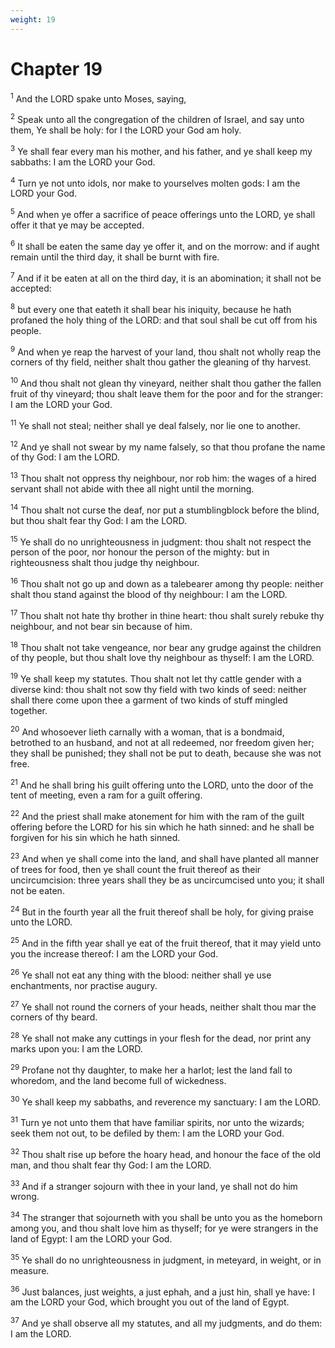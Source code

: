```yaml
---
weight: 19
---
```


# Chapter 19

<sup>1</sup> And the LORD spake unto Moses, saying, 

<sup>2</sup> Speak unto all the congregation of the children of Israel, and say unto them, Ye shall be holy: for I the LORD your God am holy. 

<sup>3</sup> Ye shall fear every man his mother, and his father, and ye shall keep my sabbaths: I am the LORD your God. 

<sup>4</sup> Turn ye not unto idols, nor make to yourselves molten gods: I am the LORD your God. 

<sup>5</sup> And when ye offer a sacrifice of peace offerings unto the LORD, ye shall offer it that ye may be accepted. 

<sup>6</sup> It shall be eaten the same day ye offer it, and on the morrow: and if aught remain until the third day, it shall be burnt with fire. 

<sup>7</sup> And if it be eaten at all on the third day, it is an abomination; it shall not be accepted: 

<sup>8</sup> but every one that eateth it shall bear his iniquity, because he hath profaned the holy thing of the LORD: and that soul shall be cut off from his people. 

<sup>9</sup> And when ye reap the harvest of your land, thou shalt not wholly reap the corners of thy field, neither shalt thou gather the gleaning of thy harvest. 

<sup>10</sup> And thou shalt not glean thy vineyard, neither shalt thou gather the fallen fruit of thy vineyard; thou shalt leave them for the poor and for the stranger: I am the LORD your God. 

<sup>11</sup> Ye shall not steal; neither shall ye deal falsely, nor lie one to another. 

<sup>12</sup> And ye shall not swear by my name falsely, so that thou profane the name of thy God: I am the LORD. 

<sup>13</sup> Thou shalt not oppress thy neighbour, nor rob him: the wages of a hired servant shall not abide with thee all night until the morning. 

<sup>14</sup> Thou shalt not curse the deaf, nor put a stumblingblock before the blind, but thou shalt fear thy God: I am the LORD. 

<sup>15</sup> Ye shall do no unrighteousness in judgment: thou shalt not respect the person of the poor, nor honour the person of the mighty: but in righteousness shalt thou judge thy neighbour. 

<sup>16</sup> Thou shalt not go up and down as a talebearer among thy people: neither shalt thou stand against the blood of thy neighbour: I am the LORD. 

<sup>17</sup> Thou shalt not hate thy brother in thine heart: thou shalt surely rebuke thy neighbour, and not bear sin because of him. 

<sup>18</sup> Thou shalt not take vengeance, nor bear any grudge against the children of thy people, but thou shalt love thy neighbour as thyself: I am the LORD. 

<sup>19</sup> Ye shall keep my statutes. Thou shalt not let thy cattle gender with a diverse kind: thou shalt not sow thy field with two kinds of seed: neither shall there come upon thee a garment of two kinds of stuff mingled together. 

<sup>20</sup> And whosoever lieth carnally with a woman, that is a bondmaid, betrothed to an husband, and not at all redeemed, nor freedom given her; they shall be punished; they shall not be put to death, because she was not free. 

<sup>21</sup> And he shall bring his guilt offering unto the LORD, unto the door of the tent of meeting, even a ram for a guilt offering. 

<sup>22</sup> And the priest shall make atonement for him with the ram of the guilt offering before the LORD for his sin which he hath sinned: and he shall be forgiven for his sin which he hath sinned. 

<sup>23</sup> And when ye shall come into the land, and shall have planted all manner of trees for food, then ye shall count the fruit thereof as their uncircumcision: three years shall they be as uncircumcised unto you; it shall not be eaten. 

<sup>24</sup> But in the fourth year all the fruit thereof shall be holy, for giving praise unto the LORD. 

<sup>25</sup> And in the fifth year shall ye eat of the fruit thereof, that it may yield unto you the increase thereof: I am the LORD your God. 

<sup>26</sup> Ye shall not eat any thing with the blood: neither shall ye use enchantments, nor practise augury. 

<sup>27</sup> Ye shall not round the corners of your heads, neither shalt thou mar the corners of thy beard. 

<sup>28</sup> Ye shall not make any cuttings in your flesh for the dead, nor print any marks upon you: I am the LORD. 

<sup>29</sup> Profane not thy daughter, to make her a harlot; lest the land fall to whoredom, and the land become full of wickedness. 

<sup>30</sup> Ye shall keep my sabbaths, and reverence my sanctuary: I am the LORD. 

<sup>31</sup> Turn ye not unto them that have familiar spirits, nor unto the wizards; seek them not out, to be defiled by them: I am the LORD your God. 

<sup>32</sup> Thou shalt rise up before the hoary head, and honour the face of the old man, and thou shalt fear thy God: I am the LORD. 

<sup>33</sup> And if a stranger sojourn with thee in your land, ye shall not do him wrong. 

<sup>34</sup> The stranger that sojourneth with you shall be unto you as the homeborn among you, and thou shalt love him as thyself; for ye were strangers in the land of Egypt: I am the LORD your God. 

<sup>35</sup> Ye shall do no unrighteousness in judgment, in meteyard, in weight, or in measure. 

<sup>36</sup> Just balances, just weights, a just ephah, and a just hin, shall ye have: I am the LORD your God, which brought you out of the land of Egypt. 

<sup>37</sup> And ye shall observe all my statutes, and all my judgments, and do them: I am the LORD. 


